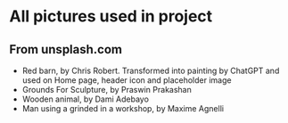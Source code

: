 # All pictures used in project

## From unsplash.com

- Red barn, by Chris Robert. Transformed into painting by ChatGPT and used on Home page, header icon and placeholder image
- Grounds For Sculpture, by Praswin Prakashan
- Wooden animal, by Dami Adebayo 
- Man using a grinded in a workshop, by  Maxime Agnelli